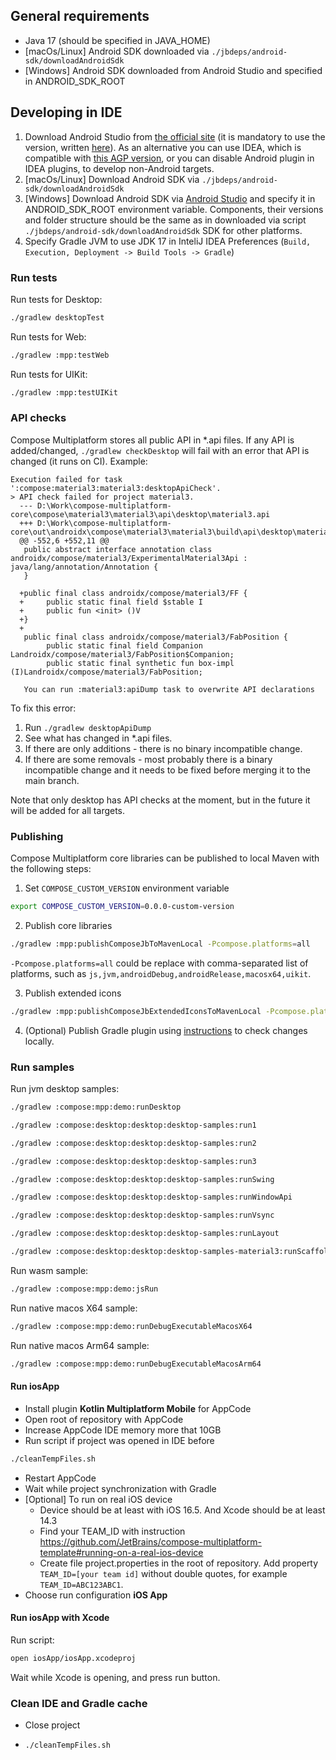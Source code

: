 ## General requirements
- Java 17 (should be specified in JAVA_HOME)
- [macOs/Linux] Android SDK downloaded via `./jbdeps/android-sdk/downloadAndroidSdk`
- [Windows] Android SDK downloaded from Android Studio and specified in ANDROID_SDK_ROOT

## Developing in IDE
1. Download Android Studio from [the official site](https://developer.android.com/studio/archive) (it is mandatory to use the version, written [here](https://github.com/JetBrains/androidx/blob/jb-main/gradle/libs.versions.toml#L11)). As an alternative you can use IDEA, which is compatible with [this AGP version](https://github.com/JetBrains/androidx/blob/jb-main/gradle/libs.versions.toml#L5), or you can disable Android plugin in IDEA plugins, to develop non-Android targets.
2. [macOs/Linux] Download Android SDK via `./jbdeps/android-sdk/downloadAndroidSdk`
3. [Windows] Download Android SDK via [Android Studio](https://developer.android.com/studio/intro/update#sdk-manager) and specify it in ANDROID_SDK_ROOT environment variable. Components, their versions and folder structure should be the same as in downloaded via script `./jbdeps/android-sdk/downloadAndroidSdk` SDK for other platforms.
4. Specify Gradle JVM to use JDK 17 in InteliJ IDEA Preferences (`Build, Execution, Deployment -> Build Tools -> Gradle`)

### Run tests

Run tests for Desktop:
```bash
./gradlew desktopTest
```

Run tests for Web:
```bash
./gradlew :mpp:testWeb
```

Run tests for UIKit:
```bash
./gradlew :mpp:testUIKit
```

### API checks
Compose Multiplatform stores all public API in *.api files. If any API is added/changed, `./gradlew checkDesktop` will fail with an error that API is changed (it runs on CI). Example:

```
Execution failed for task ':compose:material3:material3:desktopApiCheck'.
> API check failed for project material3.
  --- D:\Work\compose-multiplatform-core\compose\material3\material3\api\desktop\material3.api
  +++ D:\Work\compose-multiplatform-core\out\androidx\compose\material3\material3\build\api\desktop\material3.api
  @@ -552,6 +552,11 @@
   public abstract interface annotation class androidx/compose/material3/ExperimentalMaterial3Api : java/lang/annotation/Annotation {
   }

  +public final class androidx/compose/material3/FF {
  +     public static final field $stable I
  +     public fun <init> ()V
  +}
  +
   public final class androidx/compose/material3/FabPosition {
        public static final field Companion Landroidx/compose/material3/FabPosition$Companion;
        public static final synthetic fun box-impl (I)Landroidx/compose/material3/FabPosition;

   You can run :material3:apiDump task to overwrite API declarations
```

To fix this error:
1. Run `./gradlew desktopApiDump`
2. See what has changed in *.api files.
3. If there are only additions - there is no binary incompatible change.
4. If there are some removals - most probably there is a binary incompatible change and it needs to be fixed before merging it to the main branch.

Note that only desktop has API checks at the moment, but in the future it will be added for all targets.

### Publishing
Compose Multiplatform core libraries can be published to local Maven with the following steps:
1. Set `COMPOSE_CUSTOM_VERSION` environment variable
```bash
export COMPOSE_CUSTOM_VERSION=0.0.0-custom-version
```
2. Publish core libraries
```bash
./gradlew :mpp:publishComposeJbToMavenLocal -Pcompose.platforms=all
```
`-Pcompose.platforms=all` could be replace with comma-separated list of platforms, such as `js,jvm,androidDebug,androidRelease,macosx64,uikit`.

3. Publish extended icons
```bash
./gradlew :mpp:publishComposeJbExtendedIconsToMavenLocal -Pcompose.platforms=all --max-workers=1
```

4. (Optional) Publish Gradle plugin using [instructions](https://github.com/JetBrains/compose-multiplatform/tree/master/compose#publishing) to check changes locally.

### Run samples
Run jvm desktop samples:
```bash
./gradlew :compose:mpp:demo:runDesktop
```
```bash
./gradlew :compose:desktop:desktop:desktop-samples:run1
```
```bash
./gradlew :compose:desktop:desktop:desktop-samples:run2
```
```bash
./gradlew :compose:desktop:desktop:desktop-samples:run3
```
```bash
./gradlew :compose:desktop:desktop:desktop-samples:runSwing
```
```bash
./gradlew :compose:desktop:desktop:desktop-samples:runWindowApi
```
```bash
./gradlew :compose:desktop:desktop:desktop-samples:runVsync
```
```bash
./gradlew :compose:desktop:desktop:desktop-samples:runLayout
```
```bash
./gradlew :compose:desktop:desktop:desktop-samples-material3:runScaffold
```

Run wasm sample:
```bash
./gradlew :compose:mpp:demo:jsRun
```

Run native macos X64 sample:
```bash
./gradlew :compose:mpp:demo:runDebugExecutableMacosX64
```

Run native macos Arm64 sample:
```bash
./gradlew :compose:mpp:demo:runDebugExecutableMacosArm64
```

#### Run iosApp
 - Install plugin **Kotlin Multiplatform Mobile** for AppCode
 - Open root of repository with AppCode
 - Increase AppCode IDE memory more that 10GB
 - Run script if project was opened in IDE before
```bash
./cleanTempFiles.sh
 ```
 - Restart AppCode
 - Wait while project synchronization with Gradle
 - [Optional] To run on real iOS device 
   - Device should be at least with iOS 16.5. And Xcode should be at least 14.3
   - Find your TEAM_ID with instruction https://github.com/JetBrains/compose-multiplatform-template#running-on-a-real-ios-device
   - Create file project.properties in the root of repository. Add property `TEAM_ID=[your team id]` without double quotes, for example `TEAM_ID=ABC123ABC1`.
 - Choose run configuration **iOS App**

#### Run iosApp with Xcode
Run script:
```bash 
open iosApp/iosApp.xcodeproj
 ```
Wait while Xcode is opening, and press run button.

### Clean IDE and Gradle cache
 - Close project
 - ```bash 
   ./cleanTempFiles.sh
   ```
